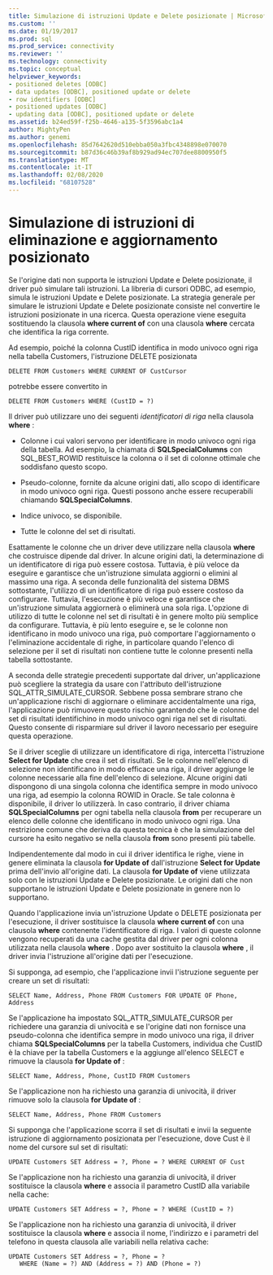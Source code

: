```yaml
---
title: Simulazione di istruzioni Update e Delete posizionate | Microsoft Docs
ms.custom: ''
ms.date: 01/19/2017
ms.prod: sql
ms.prod_service: connectivity
ms.reviewer: ''
ms.technology: connectivity
ms.topic: conceptual
helpviewer_keywords:
- positioned deletes [ODBC]
- data updates [ODBC], positioned update or delete
- row identifiers [ODBC]
- positioned updates [ODBC]
- updating data [ODBC], positioned update or delete
ms.assetid: b24ed59f-f25b-4646-a135-5f3596abc1a4
author: MightyPen
ms.author: genemi
ms.openlocfilehash: 85d7642620d510ebba050a3fbc4348898e070070
ms.sourcegitcommit: b87d36c46b39af8b929ad94ec707dee8800950f5
ms.translationtype: MT
ms.contentlocale: it-IT
ms.lasthandoff: 02/08/2020
ms.locfileid: "68107528"
---
```

# <a name="simulating-positioned-update-and-delete-statements"></a>Simulazione di istruzioni di eliminazione e aggiornamento posizionato
Se l'origine dati non supporta le istruzioni Update e Delete posizionate, il driver può simulare tali istruzioni. La libreria di cursori ODBC, ad esempio, simula le istruzioni Update e Delete posizionate. La strategia generale per simulare le istruzioni Update e Delete posizionate consiste nel convertire le istruzioni posizionate in una ricerca. Questa operazione viene eseguita sostituendo la clausola **where current of** con una clausola **where** cercata che identifica la riga corrente.  
  
 Ad esempio, poiché la colonna CustID identifica in modo univoco ogni riga nella tabella Customers, l'istruzione DELETE posizionata  
  
```  
DELETE FROM Customers WHERE CURRENT OF CustCursor  
```  
  
 potrebbe essere convertito in  
  
```  
DELETE FROM Customers WHERE (CustID = ?)  
```  
  
 Il driver può utilizzare uno dei seguenti *identificatori di riga* nella clausola **where** :  
  
-   Colonne i cui valori servono per identificare in modo univoco ogni riga della tabella. Ad esempio, la chiamata di **SQLSpecialColumns** con SQL_BEST_ROWID restituisce la colonna o il set di colonne ottimale che soddisfano questo scopo.  
  
-   Pseudo-colonne, fornite da alcune origini dati, allo scopo di identificare in modo univoco ogni riga. Questi possono anche essere recuperabili chiamando **SQLSpecialColumns**.  
  
-   Indice univoco, se disponibile.  
  
-   Tutte le colonne del set di risultati.  
  
 Esattamente le colonne che un driver deve utilizzare nella clausola **where** che costruisce dipende dal driver. In alcune origini dati, la determinazione di un identificatore di riga può essere costosa. Tuttavia, è più veloce da eseguire e garantisce che un'istruzione simulata aggiorni o elimini al massimo una riga. A seconda delle funzionalità del sistema DBMS sottostante, l'utilizzo di un identificatore di riga può essere costoso da configurare. Tuttavia, l'esecuzione è più veloce e garantisce che un'istruzione simulata aggiornerà o eliminerà una sola riga. L'opzione di utilizzo di tutte le colonne nel set di risultati è in genere molto più semplice da configurare. Tuttavia, è più lento eseguire e, se le colonne non identificano in modo univoco una riga, può comportare l'aggiornamento o l'eliminazione accidentale di righe, in particolare quando l'elenco di selezione per il set di risultati non contiene tutte le colonne presenti nella tabella sottostante.  
  
 A seconda delle strategie precedenti supportate dal driver, un'applicazione può scegliere la strategia da usare con l'attributo dell'istruzione SQL_ATTR_SIMULATE_CURSOR. Sebbene possa sembrare strano che un'applicazione rischi di aggiornare o eliminare accidentalmente una riga, l'applicazione può rimuovere questo rischio garantendo che le colonne del set di risultati identifichino in modo univoco ogni riga nel set di risultati. Questo consente di risparmiare sul driver il lavoro necessario per eseguire questa operazione.  
  
 Se il driver sceglie di utilizzare un identificatore di riga, intercetta l'istruzione **Select for Update** che crea il set di risultati. Se le colonne nell'elenco di selezione non identificano in modo efficace una riga, il driver aggiunge le colonne necessarie alla fine dell'elenco di selezione. Alcune origini dati dispongono di una singola colonna che identifica sempre in modo univoco una riga, ad esempio la colonna ROWID in Oracle. Se tale colonna è disponibile, il driver lo utilizzerà. In caso contrario, il driver chiama **SQLSpecialColumns** per ogni tabella nella clausola **from** per recuperare un elenco delle colonne che identificano in modo univoco ogni riga. Una restrizione comune che deriva da questa tecnica è che la simulazione del cursore ha esito negativo se nella clausola **from** sono presenti più tabelle.  
  
 Indipendentemente dal modo in cui il driver identifica le righe, viene in genere eliminata la clausola **for Update of** dall'istruzione **Select for Update** prima dell'invio all'origine dati. La clausola **for Update of** viene utilizzata solo con le istruzioni Update e Delete posizionate. Le origini dati che non supportano le istruzioni Update e Delete posizionate in genere non lo supportano.  
  
 Quando l'applicazione invia un'istruzione Update o DELETE posizionata per l'esecuzione, il driver sostituisce la clausola **where current of** con una clausola **where** contenente l'identificatore di riga. I valori di queste colonne vengono recuperati da una cache gestita dal driver per ogni colonna utilizzata nella clausola **where** . Dopo aver sostituito la clausola **where** , il driver invia l'istruzione all'origine dati per l'esecuzione.  
  
 Si supponga, ad esempio, che l'applicazione invii l'istruzione seguente per creare un set di risultati:  
  
```  
SELECT Name, Address, Phone FROM Customers FOR UPDATE OF Phone, Address  
```  
  
 Se l'applicazione ha impostato SQL_ATTR_SIMULATE_CURSOR per richiedere una garanzia di univocità e se l'origine dati non fornisce una pseudo-colonna che identifica sempre in modo univoco una riga, il driver chiama **SQLSpecialColumns** per la tabella Customers, individua che CustID è la chiave per la tabella Customers e la aggiunge all'elenco SELECT e rimuove la clausola **for Update of** :  
  
```  
SELECT Name, Address, Phone, CustID FROM Customers  
```  
  
 Se l'applicazione non ha richiesto una garanzia di univocità, il driver rimuove solo la clausola **for Update of** :  
  
```  
SELECT Name, Address, Phone FROM Customers  
```  
  
 Si supponga che l'applicazione scorra il set di risultati e invii la seguente istruzione di aggiornamento posizionata per l'esecuzione, dove Cust è il nome del cursore sul set di risultati:  
  
```  
UPDATE Customers SET Address = ?, Phone = ? WHERE CURRENT OF Cust  
```  
  
 Se l'applicazione non ha richiesto una garanzia di univocità, il driver sostituisce la clausola **where** e associa il parametro CustID alla variabile nella cache:  
  
```  
UPDATE Customers SET Address = ?, Phone = ? WHERE (CustID = ?)  
```  
  
 Se l'applicazione non ha richiesto una garanzia di univocità, il driver sostituisce la clausola **where** e associa il nome, l'indirizzo e i parametri del telefono in questa clausola alle variabili nella relativa cache:  
  
```  
UPDATE Customers SET Address = ?, Phone = ?  
   WHERE (Name = ?) AND (Address = ?) AND (Phone = ?)  
```
